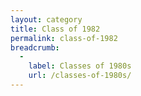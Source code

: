 ```yaml
---
layout: category
title: Class of 1982
permalink: class-of-1982
breadcrumb:
  -
    label: Classes of 1980s
    url: /classes-of-1980s/
---
```

